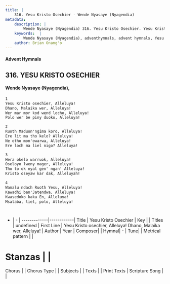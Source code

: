 ```yaml
---
title: |
    316. Yesu Kristo Osechier - Wende Nyasaye (Nyagendia)
metadata:
    description: |
        Wende Nyasaye (Nyagendia) 316. Yesu Kristo Osechier. Yesu Kristo osechier, Alleluya! Dhano, Malaika wer, Alleluya! Wer mar mor kod wend locho, Alleluya! Polo wer be piny duoko, Alleluya!  
    keywords:  |
        Wende Nyasaye (Nyagendia), adventhymnals, advent hymnals, Yesu Kristo Osechier, Yesu Kristo osechier, Alleluya! Dhano, Malaika wer, Alleluya!. 
    author: Brian Onang'o
---
```


#### Advent Hymnals
## 316. YESU KRISTO OSECHIER
####  Wende Nyasaye (Nyagendia),

```txt
1
Yesu Kristo osechier, Alleluya!
Dhano, Malaika wer, Alleluya!
Wer mar mor kod wend locho, Alleluya!
Polo wer be piny duoko, Alleluya!

2
Ruoth Maduon'ngima koro, Alleluya!
Ere lit ma tho kelo? Alleluya!
Ne otho mon'owarwa, Alleluya!
Ere loch ma liel nigo? Alleluya!

3
Hera okelo warruok, Alleluya!
Oseloyo lweny mager, Alleluya!
Tho to ok nyal gen' ngan' Alleluya!
Kristo oseyaw kar dak, Alleluyah!

4
Wanalu ndach Ruoth Yesu, Alleluya!
Kawadhi ban'Jatendwa, Alleluya!
Kwasedoko kaka En, Alleluya!
Msalaba, liel, polo, Alleluya!




```

- |   -  |
-------------|------------|
Title | Yesu Kristo Osechier |
Key |  |
Titles | undefined |
First Line | Yesu Kristo osechier, Alleluya! Dhano, Malaika wer, Alleluya! |
Author | 
Year | 
Composer| |
Hymnal|  - |
Tune|  |
Metrical pattern | |
# Stanzas |  |
Chorus |  |
Chorus Type |  |
Subjects | |
Texts |  |
Print Texts | 
Scripture Song |  |
    
